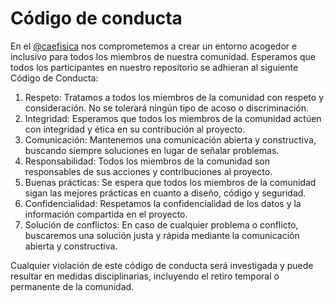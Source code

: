 # Código de conducta

En el [@caefisica](https://linktr.ee/caefisica) nos comprometemos a crear un entorno acogedor e inclusivo para todos los miembros de nuestra comunidad. Esperamos que todos los participantes en nuestro repositorio se adhieran al siguiente Código de Conducta:

1. Respeto: Tratamos a todos los miembros de la comunidad con respeto y consideración. No se tolerará ningún tipo de acoso o discriminación.
2. Integridad: Esperamos que todos los miembros de la comunidad actúen con integridad y ética en su contribución al proyecto.
3. Comunicación: Mantenemos una comunicación abierta y constructiva, buscando siempre soluciones en lugar de señalar problemas.
4. Responsabilidad: Todos los miembros de la comunidad son responsables de sus acciones y contribuciones al proyecto.
5. Buenas prácticas: Se espera que todos los miembros de la comunidad sigan las mejores prácticas en cuanto a diseño, código y seguridad.
6. Confidencialidad: Respetamos la confidencialidad de los datos y la información compartida en el proyecto.
7. Solución de conflictos: En caso de cualquier problema o conflicto, buscaremos una solución justa y rápida mediante la comunicación abierta y constructiva.

Cualquier violación de este código de conducta será investigada y puede resultar en medidas disciplinarias, incluyendo el retiro temporal o permanente de la comunidad.
